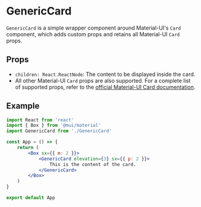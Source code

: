 # GenericCard

`GenericCard` is a simple wrapper component around Material-UI's `Card` component, which adds custom props and retains all Material-UI `Card` props.

## Props

-   `children: React.ReactNode`: The content to be displayed inside the card.
-   All other Material-UI `Card` props are also supported. For a complete list of supported props, refer to the [official Material-UI Card documentation](https://mui.com/api/card/).

## Example

```jsx
import React from 'react'
import { Box } from '@mui/material'
import GenericCard from './GenericCard'

const App = () => {
    return (
        <Box sx={{ m: 2 }}>
            <GenericCard elevation={3} sx={{ p: 2 }}>
                This is the content of the card.
            </GenericCard>
        </Box>
    )
}

export default App
```
